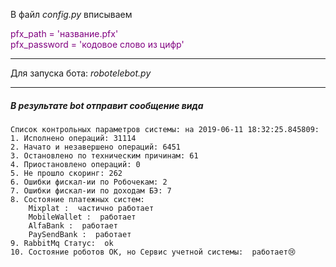 В файл _config.py_ вписываем 

<span style="color:purple">
pfx_path = 'название.pfx'<br> 
pfx_password = 'кодовое слово из цифр'
</span>

---

Для запуска бота: _robotelebot.py_

--- 

##### В результате bot отправит сообщение вида

```
Cписок контрольных параметров системы: на 2019-06-11 18:32:25.845809: 
1. Исполнено операций: 31114  
2. Начато и незавершено операций: 6451  
3. Остановлено по техническим причинам: 61  
4. Приостановлено операций: 0  
5. Не прошло скоринг: 262  
6. Ошибки фискал-ии по Робочекам: 2  
7. Ошибки фискал-ии по доходам БЭ: 7
8. Состояние платежных систем:
    Mixplat :  частично работает 
    MobileWallet :  работает 
    AlfaBank :  работает 
    PaySendBank :  работает
9. RabbitMq Статус:  ok  
10. Состояние роботов ОК, но Сервис учетной системы:  работает😢
```

